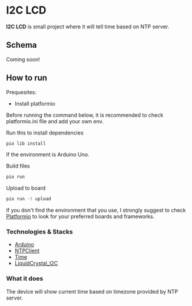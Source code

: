 # I2C LCD

**I2C LCD** is small project where it will tell time based on NTP server.

## Schema

Coming soon!

## How to run

Prequesites:
- Install platformio

Before running the command below, it is recommended to check platformio.ini file and add your own env.

Run this to install dependencies
```bash
pio lib install
```
If the environment is Arduino Uno.

Build files
```bash
pio run
```

Upload to board 
```bash
pio run -t upload 
```

If you don't find the environment that you use, I strongly suggest to check [Platformio](https://platformio.org/) to look for your preferred boards and frameworks.

### Technologies & Stacks
- [Arduino](https://www.arduino.cc/)
- [NTPClient](https://github.com/arduino-libraries/NTPClient)
- [Time](https://github.com/PaulStoffregen/Time)
- [LiquidCrystal_I2C](https://github.com/johnrickman/LiquidCrystal_I2C)

### What it does
The device will show current time based on timezone provided by NTP server.